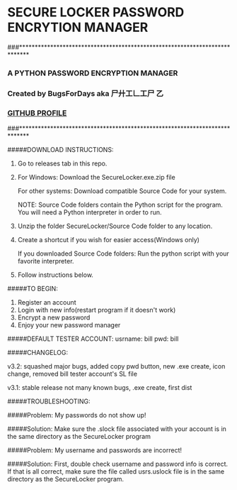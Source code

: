 # SECURE LOCKER PASSWORD ENCRYTION MANAGER
###***************************************************************************
### A PYTHON PASSWORD ENCRYPTION MANAGER                                     
### Created by BugsForDays aka 尸廾工𠃊工尸 乙
### [GITHUB PROFILE](https://github.com/BugsForDays "To my Github Profile!!!")
###***************************************************************************

#####DOWNLOAD INSTRUCTIONS:
1. Go to releases tab in this repo.
2. For Windows: Download the SecureLocker.exe.zip file

   For other systems: Download compatible Source Code for your system.
   
   NOTE: Source Code folders contain the Python script for the program. You will need a Python interpreter in order to run.
3. Unzip the folder SecureLocker/Source Code folder to any location.
4. Create a shortcut if you wish for easier access(Windows only)

   If you downloaded Source Code folders: Run the python script with your favorite interpreter.
5. Follow instructions below.

#####TO BEGIN:
1. Register an account
2. Login with new info(restart program if it doesn't work)
3. Encrypt a new password
4. Enjoy your new password manager

#####DEFAULT TESTER ACCOUNT:
usrname: bill
pwd: bill

#####CHANGELOG:

v3.2: squashed major bugs, added copy pwd button, new .exe create, icon change, removed bill tester account's SL file

v3.1: stable release not many known bugs, .exe create, first dist

#####TROUBLESHOOTING:

#####Problem: 
My passwords do not show up!

#####Solution: 
Make sure the .slock file associated with your account is in the same directory as the SecureLocker program

#####Problem: 
My username and passwords are incorrect!

#####Solution: 
First, double check username and password info is correct. If that is all correct, make sure the file called usrs.uslock file is            in the same directory as the SecureLocker program.
